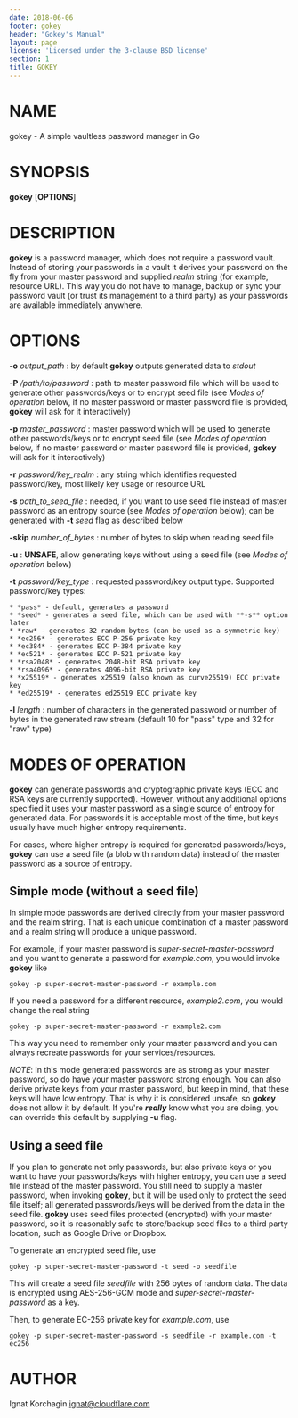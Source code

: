 ```yaml
---
date: 2018-06-06
footer: gokey
header: "Gokey's Manual"
layout: page
license: 'Licensed under the 3-clause BSD license'
section: 1
title: GOKEY
---
```


# NAME

gokey - A simple vaultless password manager in Go

# SYNOPSIS

**gokey** [**OPTIONS**]

# DESCRIPTION

**gokey** is a password manager, which does not require a password vault.
Instead of storing your passwords in a vault it derives your password on the fly
from your master password and supplied _realm_ string (for example, resource
URL). This way you do not have to manage, backup or sync your password vault (or
trust its management to a third party) as your passwords are available
immediately anywhere.

# OPTIONS

**-o** *output_path*
:    by default **gokey** outputs generated data to *stdout*

**-P** */path/to/password*
:    path to master password file which will be used to generate other
passwords/keys or to encrypt seed file (see *Modes of operation* below, if no
master password or master password file is provided, **gokey** will ask for it
interactively)

**-p** *master_password*
:    master password which will be used to generate other passwords/keys or to
encrypt seed file (see *Modes of operation* below, if no master password or
master password file is provided, **gokey** will ask for it interactively)

**-r** *password/key_realm*
:    any string which identifies requested password/key, most likely key usage
or resource URL

**-s** *path_to_seed_file*
:    needed, if you want to use seed file instead of master password as an
entropy source (see *Modes of operation* below); can be generated with **-t**
*seed* flag as described below

**-skip** *number_of_bytes*
:    number of bytes to skip when reading seed file

**-u**
:    **UNSAFE**, allow generating keys without using a seed file (see *Modes of
operation* below)

**-t** *password/key_type*
:    requested password/key output type. Supported password/key types:

    * *pass* - default, generates a password
    * *seed* - generates a seed file, which can be used with **-s** option later
    * *raw* - generates 32 random bytes (can be used as a symmetric key)
    * *ec256* - generates ECC P-256 private key
    * *ec384* - generates ECC P-384 private key
    * *ec521* - generates ECC P-521 private key
    * *rsa2048* - generates 2048-bit RSA private key
    * *rsa4096* - generates 4096-bit RSA private key
    * *x25519* - generates x25519 (also known as curve25519) ECC private key
    * *ed25519* - generates ed25519 ECC private key

**-l** *length*
:   number of characters in the generated password or number of bytes in the
generated raw stream (default 10 for "pass" type and 32 for "raw" type)

# MODES OF OPERATION

**gokey** can generate passwords and cryptographic private keys (ECC and RSA
keys are currently supported). However, without any additional options specified
it uses your master password as a single source of entropy for generated data.
For passwords it is acceptable most of the time, but keys usually have much
higher entropy requirements.

For cases, where higher entropy is required for generated passwords/keys,
**gokey** can use a seed file (a blob with random data) instead of the master
password as a source of entropy.

## Simple mode (without a seed file)
In simple mode passwords are derived directly from your master password and the
realm string. That is each unique combination of a master password and a realm
string will produce a unique password.

For example, if your master password is *super-secret-master-password* and you
want to generate a password for *example.com*, you would invoke **gokey** like
```
gokey -p super-secret-master-password -r example.com
```

If you need a password for a different resource, *example2.com*, you would
change the real string
```
gokey -p super-secret-master-password -r example2.com
```
This way you need to remember only your master password and you can always
recreate passwords for your services/resources.

*NOTE*: In this mode generated passwords are as strong as your master password,
so do have your master password strong enough. You can also derive private keys
from your master password, but keep in mind, that these keys will have low
entropy. That is why it is considered unsafe, so **gokey** does not allow it by
default. If you're **_really_** know what you are doing, you can override this
default by supplying **-u** flag.

## Using a seed file
If you plan to generate not only passwords, but also private keys or you want to
have your passwords/keys with higher entropy, you can use a seed file instead of
the master password. You still need to supply a master password, when invoking
**gokey**, but it will be used only to protect the seed file itself; all
generated passwords/keys will be derived from the data in the seed file.
**gokey** uses seed files protected (encrypted) with your master password, so it
is reasonably safe to store/backup seed files to a third party location, such as
Google Drive or Dropbox.

To generate an encrypted seed file, use
```
gokey -p super-secret-master-password -t seed -o seedfile
```
This will create a seed file *seedfile* with 256 bytes of random data. The data
is encrypted using AES-256-GCM mode and *super-secret-master-password* as a key.

Then, to generate EC-256 private key for *example.com*, use
```
gokey -p super-secret-master-password -s seedfile -r example.com -t ec256
```

# AUTHOR

Ignat Korchagin <ignat@cloudflare.com>
